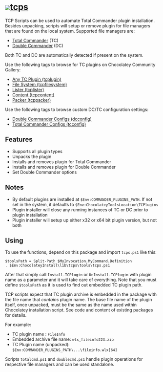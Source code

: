 # [![](https://img.shields.io/chocolatey/v/tcps.svg?color=red&label=tcps)](https://chocolatey.org/packages/tcps)[tcps](https://chocolatey.org/packages/tcps)

TCP Scripts can be used to automate Total Commander plugin installation. Besides unpacking, scripts will setup or remove plugin for file managers that are found on the local system. Supported file managers are:

- [Total Commander](https://chocolatey.org/packages/totalcommander) (TC) 
- [Double Commander](https://chocolatey.org/packages/doublecmd) (DC)

Both TC and DC are automatically detected if present on the system.

Use the following tags to browse for TC plugins on Chocolatey Community Gallery:

- [Any TC Plugin (tcplugin)](https://chocolatey.org/packages?q=tag%3Atcplugin)
- [File System (tcpfilesystem)](https://chocolatey.org/packages?q=tag%3Atcpfilesystem)
- [Lister (tcplister)](https://chocolatey.org/packages?q=tag%3Atcplister)
- [Content (tcpcontent)](https://chocolatey.org/packages?q=tag%3Atcpcontent)
- [Packer (tcppacker)](https://chocolatey.org/packages?q=tag%3Atcppacker)

Use the following tags to browse custom DC/TC configuration settings:

- [Double Commander Configs (dcconfig)](https://chocolatey.org/packages?q=tag%3Adcconfig)
- [Total Commander Configs (tcconfig)](https://chocolatey.org/packages?q=tag%3Atcconfig)

## Features

- Supports all plugin types
- Unpacks the plugin
- Installs and removes plugin for Total Commander
- Installs and removes plugin for Double Commander
- Set Double Commander options

## Notes

- By default plugins are installed at `$Env:COMMANDER_PLUGINS_PATH`. If not set in the system, it defaults to `$Env:ChocolateyToolsLocation\TCPlugins`
- Plugin installer will close any running instances of TC or DC prior to plugin installation
- Plugin installer will setup up either x32 or x64 bit plugin version, but not both

## Using 

To use the functions, depend on this package and import `tcps.ps1` like this:

```
$toolsPath = Split-Path $MyInvocation.MyCommand.Definition
. $Env:ChocolateyInstall\lib\tcps\tools\tcps.ps1
```

After that simply call `Install-TCPlugin` or `UnInstall-TCPlugin` with plugin name as a parameter and it will take care of everything. Note that you must define `$toolsPath` as it is used to find out embedded TC plugin path.

TCP scripts expect that TC plugin archive is embedded in the package with the file name that *contains* plugin name. The base file name of the plugin itself, once unpacked, must be the same as the name used within Chocolatey installation script. See code and content of existing packages for details.

For example:

- TC plugin name : `FileInfo`
- Embedded archive file name: `wlx_fileinfo223.zip`
- TC Plugin name (unpacked): `$Env:COMMANDER_PLUGINS_PATH\...\fileinfo.wlx[64]`

Scripts `totalcmd.ps1` and `doublecmd.ps1` handle plugin operations for respective file managers and can be used standalone.
